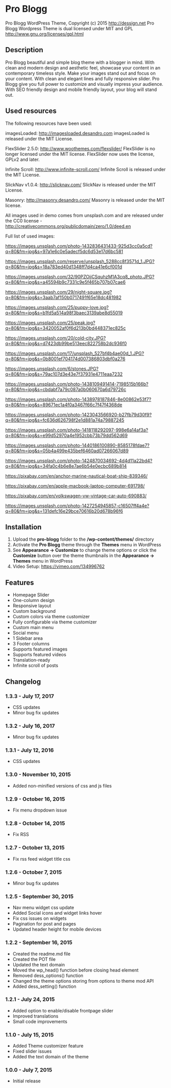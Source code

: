 # Pro Blogg

Pro Blogg WordPress Theme, Copyright (c) 2015 http://dessign.net
Pro Blogg Wordpress Theme is dual licensed under MIT and GPL
http://www.gnu.org/licenses/gpl.html

## Description

Pro Blogg beautiful and simple blog theme with a blogger in mind. With clean and modern design and aesthetic feel, showcase your content in an contemporary timeless style. Make your images stand out and focus on your content. With clean and elegant lines and fully responsive slider. Pro Blogg give you full power to customize and visually impress your audience. With SEO friendly design and mobile friendly layout, your blog will stand out.

## Used resources

The following resources have been used:

imagesLoaded: http://imagesloaded.desandro.com
imagesLoaded is released under the MIT License.

FlexSlider 2.5.0: http://www.woothemes.com/flexslider/
FlexSlider is no longer licensed under the MIT license. FlexSlider now uses the license, GPLv2 and later.

Infinite Scroll: http://www.infinite-scroll.com/
Infinite Scroll is released under the MIT License.

SlickNav v1.0.4: http://slicknav.com/
SlickNav is released under the MIT License.

Masonry: http://masonry.desandro.com/
Masonry is released under the MIT license.

All images used in demo comes from unsplash.com and are released under the CC0 license -
http://creativecommons.org/publicdomain/zero/1.0/deed.en

Full list of used images:

https://images.unsplash.com/photo-1432836431433-925d3cc0a5cd?q=80&fm=jpg&s=97a1e6c0e5adecf5dc6d53e17d6bc581

https://images.unsplash.com/reserve/unsplash_5288cc8f3571d_1.JPG?q=80&fm=jpg&s=18a783ed40d1348ff7d4ca41e6cf001d

https://images.unsplash.com/32/90PZOijCSquhzM1A3cq8_photo.JPG?q=80&fm=jpg&s=a45594b9c7331c9e5f465b707b07cae6

https://images.unsplash.com/29/night-square.jpg?q=80&fm=jpg&s=3aab7af150b0717491f65e18dc481982

https://images.unsplash.com/25/puppy-love.jpg?q=80&fm=jpg&s=b1fd5a514a98f3baec3139abe8d55019

https://images.unsplash.com/25/peak.jpg?q=80&fm=jpg&s=3420052af0f6d213b0bd448371ec825c

https://images.unsplash.com/20/cold-city.JPG?q=80&fm=jpg&s=d7423db99be513eec822758b2dc936f0

https://images.unsplash.com/17/unsplash_527bf4b4ae00d_1.JPG?q=80&fm=jpg&s=0b8001ef704174d007386803dbf0a276

https://images.unsplash.com/6/stones.JPG?q=80&fm=jpg&s=79ac107d3e43e7f37931e4711eaa7232

https://images.unsplash.com/photo-1438109491414-7198515b166b?q=80&fm=jpg&s=cbdabf7a79c087a0b060670a6d79726c

https://images.unsplash.com/photo-1438978187846-8e00862e53f7?q=80&fm=jpg&s=89671ec1a4f0a3467f66c7f47f4368de

https://images.unsplash.com/photo-1423043566920-b27fb79d30f9?q=80&fm=jpg&s=fc636d626798f2e1d881a74a79887245

https://images.unsplash.com/photo-1418118292097-998e6a14af3a?q=80&fm=jpg&s=e99d52970a4e1952cbb73b79dd562d69

https://images.unsplash.com/photo-1440186100890-8585178fdae7?q=80&fm=jpg&s=05b4a499e435bef6460ad07266067d89

https://images.unsplash.com/photo-1424870034692-4d4d11a22bd4?q=80&fm=jpg&s=34fa0c4b6e8e7ae6b54e0ecbc689b814

https://pixabay.com/en/anchor-marine-nautical-boat-ship-839346/

https://pixabay.com/en/apple-macbook-laptop-computer-691798/

https://pixabay.com/en/volkswagen-vw-vintage-car-auto-690883/

https://images.unsplash.com/photo-1427254945857-c16507ff4a4e?q=80&fm=jpg&s=131defc16e29bce70616b20d678b96f6



## Installation

1. Upload the **pro-blogg** folder to the **/wp-content/themes/** directory
2. Activate the **Pro Blogg** theme through the **Themes** menu in WordPress
3. See **Appearance -> Customize** to change theme options or click the **Customize** button over the theme thumbnails in the **Appearance -> Themes** menu in WordPress
4. Video Setup: https://vimeo.com/134996762

## Features

* Homepage Slider
* One-column design
* Responsive layout
* Custom background
* Custom colors via theme customizer
* Fully configurable via theme customizer
* Custom main menu
* Social menu
* 1 Sidebar area
* 3 Footer columns
* Supports featured images
* Supports featured videos
* Translation-ready
* Infinite scroll of posts

## Changelog

### 1.3.3 - July 17, 2017
* CSS updates
* Minor bug fix updates

### 1.3.2 - July 16, 2017
* Minor bug fix updates

### 1.3.1 - July 12, 2016
* CSS updates

### 1.3.0 - November 10, 2015
* Added non-minified versions of css and js files

### 1.2.9 - October 16, 2015
* Fix menu dropdown issue

### 1.2.8 - October 14, 2015
* Fix RSS

### 1.2.7 - October 13, 2015
* Fix rss feed widget title css

### 1.2.6 - October 7, 2015
* Minor bug fix updates

### 1.2.5 - September 30, 2015
* Nav menu widget css update
* Added Social icons and widget links hover
* Fix css issues on widgets
* Pagination for post and pages
* Updated header height for mobile devices

### 1.2.2 - September 16, 2015

* Created the readme.md file
* Created the POT file
* Updated the text domain
* Moved the wp_head() function before closing head element
* Removed dess_options() function
* Changed the theme options storing from options to theme mod API
* Added dess_setting() function

### 1.2.1 - July 24, 2015

* Added option to enable/disable frontpage slider
* Improved translations
* Small code improvements

### 1.1.0 - July 15, 2015

* Added Theme customizer feature
* Fixed slider issues
* Added the text domain of the theme

### 1.0.0 - July 7, 2015

* Initial release
